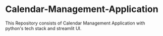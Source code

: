 # Calendar-Management-Application
This Repository consists of Calendar Management Application with python's tech stack and streamlit UI.
